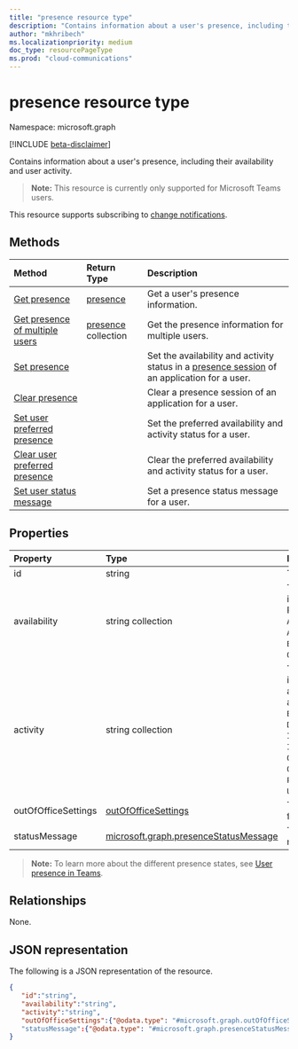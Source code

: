 ```yaml
---
title: "presence resource type"
description: "Contains information about a user's presence, including their availability and user activity."
author: "mkhribech"
ms.localizationpriority: medium
doc_type: resourcePageType
ms.prod: "cloud-communications"
---
```


# presence resource type

Namespace: microsoft.graph

[!INCLUDE [beta-disclaimer](../../includes/beta-disclaimer.md)]

Contains information about a user's presence, including their availability and user activity.

> **Note:** This resource is currently only supported for Microsoft Teams users.

This resource supports subscribing to [change notifications](/graph/webhooks).

## Methods

| Method                                                                               | Return Type                                     | Description                                                                       |
| :----------------------------------------------------------------------------------- | :---------------------------------------------- | :-------------------------------------------------------------------------------- |
| [Get presence](../api/presence-get.md)                                               | [presence](../resources/presence.md)            | Get a user's presence information.                                                |
| [Get presence of multiple users](../api/cloudcommunications-getpresencesbyuserid.md) | [presence](../resources/presence.md) collection | Get the presence information for multiple users.                                  |
| [Set presence](../api/presence-setpresence.md)                                       |                                                 | Set the availability and activity status in a [presence session](../api/presence-setpresence.md#presence-sessions) of an application for a user. |
| [Clear presence](../api/presence-clearpresence.md)                                   |                                                 | Clear a presence session of an application for a user.                                       |
| [Set user preferred presence](../api/presence-setuserpreferredpresence.md)           |                                                 | Set the preferred availability and activity status for a user.                    |
| [Clear user preferred presence](../api/presence-clearuserpreferredpresence.md)       |                                                 | Clear the preferred availability and activity status for a user.                  |
| [Set user status message](../api/presence-setstatusmessage.md) | | Set a presence status message for a user. |

## Properties

| Property        | Type                                          | Description                                                                                                                                                                                                                                                                                    |
| :------------------ | :-------------------------------------------- | :--------------------------------------------------------------------------------------------------------------------------------------------------------------------------------------------------------------------------------------------------------------------------------------------- |
| id                  | string                                        | The user object id                                                                                                                                                                                                                                                                             |
| availability        | string collection                             | The base presence information for a user. Possible values are `Available`, `AvailableIdle`,  `Away`, `BeRightBack`, `Busy`, `BusyIdle`, `DoNotDisturb`, `Offline`, `PresenceUnknown`                                                                                                           |
| activity            | string collection                             | The supplemental information to a user's availability. Possible values are `Available`, `Away`, `BeRightBack`, `Busy`, `DoNotDisturb`, `InACall`, `InAConferenceCall`, `Inactive`,`InAMeeting`, `Offline`, `OffWork`,`OutOfOffice`, `PresenceUnknown`,`Presenting`, `UrgentInterruptionsOnly`. |
| outOfOfficeSettings | [outOfOfficeSettings](outOfOfficeSettings.md) | The out of office settings for a user.                                                                                                                                                                                                                                                     |
| statusMessage | [microsoft.graph.presenceStatusMessage](presenceStatusMessage.md) | The presence status message of a user. |

>**Note:** To learn more about the different presence states, see [User presence in Teams](/microsoftteams/presence-admins). 

## Relationships

None.

## JSON representation

The following is a JSON representation of the resource.

<!-- {
  "blockType": "resource",
  "optionalProperties": [
  ],
  "@odata.type": "microsoft.graph.presence"
}-->
```json
{
   "id":"string",
   "availability":"string",
   "activity":"string",
   "outOfOfficeSettings":{"@odata.type": "#microsoft.graph.outOfOfficeSettings"}
   "statusMessage":{"@odata.type": "#microsoft.graph.presenceStatusMessage"}
}
```
